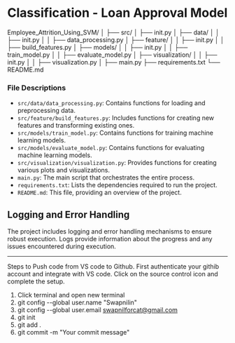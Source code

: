 Classification - Loan Approval Model
==============================

Employee_Attrition_Using_SVM/
│
├── src/
│ ├── init.py
│ ├── data/
│ │ ├── init.py
│ │ ├── data_processing.py
│ ├── feature/
│ │ ├── init.py
│ │ ├── build_features.py
│ ├── models/
│ │ ├── init.py
│ │ ├── train_model.py
│ │ ├── evaluate_model.py
│ ├── visualization/
│ │ ├── init.py
│ │ ├── visualization.py
│
├── main.py
├── requirements.txt
└── README.md



### File Descriptions
- `src/data/data_processing.py`: Contains functions for loading and preprocessing data.
- `src/feature/build_features.py`: Includes functions for creating new features and transforming existing ones.
- `src/models/train_model.py`: Contains functions for training machine learning models.
- `src/models/evaluate_model.py`: Contains functions for evaluating machine learning models.
- `src/visualization/visualization.py`: Provides functions for creating various plots and visualizations.
- `main.py`: The main script that orchestrates the entire process.
- `requirements.txt`: Lists the dependencies required to run the project.
- `README.md`: This file, providing an overview of the project.

## Logging and Error Handling
The project includes logging and error handling mechanisms to ensure robust execution. Logs provide information about the progress and any issues encountered during execution.

--------

Steps to Push code from VS code to Github.
First authenticate your githib account and integrate with VS code. Click on the source control icon and complete the setup.
1. Click terminal and open new terminal
2. git config --global user.name "Swapnilin"
3. git config --global user.email swapnilforcat@gmail.com
4. git init
5. git add .
6. git commit -m "Your commit message"